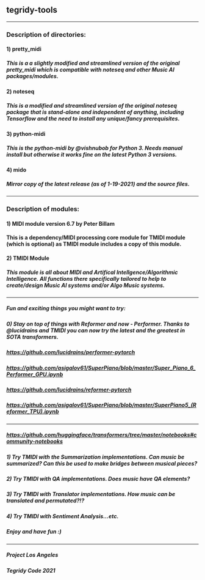 ## tegridy-tools

***

### Description of directories:

#### 1) pretty_midi
##### This is a a slightly modified and streamlined version of the original pretty_midi which is compatible with noteseq and other Music AI packages/modules.

#### 2) noteseq
##### This is a modified and streamlined version of the original noteseq package that is stand-alone and independent of anything, including Tensorflow and the need to install any unique/fancy prerequisites.

#### 3) python-midi
##### This is the python-midi by @vishnubob for Python 3. Needs manual install but otherwise it works fine on the latest Python 3 versions.

#### 4) mido
##### Mirror copy of the latest release (as of 1-19-2021) and the source files.

***

### Description of modules:

#### 1) MIDI module version 6.7 by Peter Billam
#### This is a dependency/MIDI processing core module for TMIDI module (which is optional) as TMIDI module includes a copy of this module.

#### 2) TMIDI Module
##### This module is all about MIDI and Artifical Intellgence/Algorithmic Intelligence. All functions there specifically tailored to help to create/design Music AI systems and/or Algo Music systems.

***

##### Fun and exciting things you might want to try:

##### 0) Stay on top of things with Reformer and now - Performer. Thanks to @lucidrains and TMIDI you can now try the latest and the greatest in SOTA transformers.

##### https://github.com/lucidrains/performer-pytorch
##### https://github.com/asigalov61/SuperPiano/blob/master/Super_Piano_6_Performer_GPU.ipynb

##### https://github.com/lucidrains/reformer-pytorch
##### https://github.com/asigalov61/SuperPiano/blob/master/SuperPiano5_(Reformer_TPU).ipynb

***

##### https://github.com/huggingface/transformers/tree/master/notebooks#community-notebooks

##### 1) Try TMIDI with the Summarization implementations. Can music be summarized? Can this be used to make bridges between musical pieces?

##### 2) Try TMIDI with QA implementations. Does music have QA elements? 

##### 3) Try TMIDI with Translator implementations. How music can be translated and permutated?!?

##### 4) Try TMIDI with Sentiment Analysis...etc.

##### Enjoy and have fun :)

****

##### Project Los Angeles

##### Tegridy Code 2021
